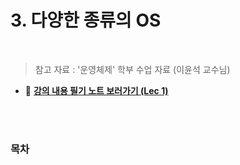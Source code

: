 # 3. 다양한 종류의 OS

<br/>

> 참고 자료 : '운영체제' 학부 수업 자료 (이윤석 교수님)

- 📔 <strong><a href="https://drive.google.com/file/d/1TxI6KTJy-1fH4e1DFlgcXPIVdxS11tg3/view?usp=sharing">강의 내용 필기 노트 보러가기 (Lec 1)</a></strong>

<br/><br/>

### 목차

<!-- - <a href=""></a> -->

<br/><br/>

##

